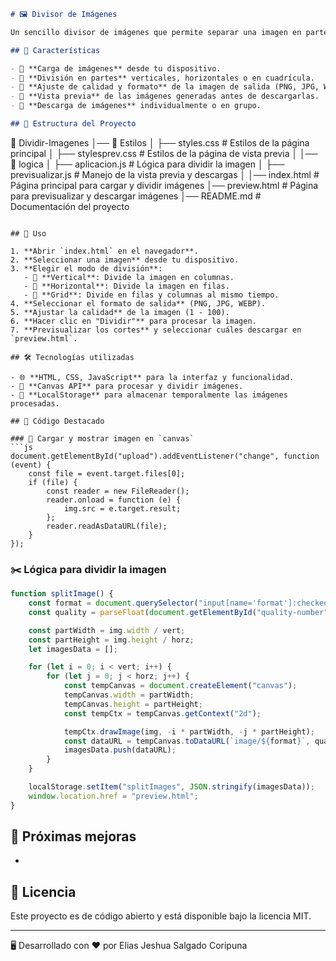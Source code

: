 ```markdown
# 🖼️ Divisor de Imágenes

Un sencillo divisor de imágenes que permite separar una imagen en partes utilizando diferentes modos (vertical, horizontal o grid). Permite configurar el formato y calidad de salida, además de previsualizar y descargar las imágenes resultantes.

## 🚀 Características

- 📂 **Carga de imágenes** desde tu dispositivo.
- 📏 **División en partes** verticales, horizontales o en cuadrícula.
- 🎨 **Ajuste de calidad y formato** de la imagen de salida (PNG, JPG, WEBP).
- 👀 **Vista previa** de las imágenes generadas antes de descargarlas.
- 💾 **Descarga de imágenes** individualmente o en grupo.

## 📁 Estructura del Proyecto

```

📂 Dividir-Imagenes
│── 📂 Estilos
│   ├── styles.css        # Estilos de la página principal
│   ├── stylesprev.css    # Estilos de la página de vista previa
│
│── 📂 logica
│   ├── aplicacion.js     # Lógica para dividir la imagen
│   ├── previsualizar.js  # Manejo de la vista previa y descargas
│
│── index.html            # Página principal para cargar y dividir imágenes
│── preview\.html          # Página para previsualizar y descargar imágenes
│── README.md             # Documentación del proyecto

````

## 📜 Uso

1. **Abrir `index.html` en el navegador**.
2. **Seleccionar una imagen** desde tu dispositivo.
3. **Elegir el modo de división**:
   - 🟰 **Vertical**: Divide la imagen en columnas.
   - 📏 **Horizontal**: Divide la imagen en filas.
   - 🔲 **Grid**: Divide en filas y columnas al mismo tiempo.
4. **Seleccionar el formato de salida** (PNG, JPG, WEBP).
5. **Ajustar la calidad** de la imagen (1 - 100).
6. **Hacer clic en "Dividir"** para procesar la imagen.
7. **Previsualizar los cortes** y seleccionar cuáles descargar en `preview.html`.

## 🛠️ Tecnologías utilizadas

- 🌐 **HTML, CSS, JavaScript** para la interfaz y funcionalidad.
- 🎨 **Canvas API** para procesar y dividir imágenes.
- 💾 **LocalStorage** para almacenar temporalmente las imágenes procesadas.

## 📌 Código Destacado

### 📌 Cargar y mostrar imagen en `canvas`
```js
document.getElementById("upload").addEventListener("change", function (event) {
    const file = event.target.files[0];
    if (file) {
        const reader = new FileReader();
        reader.onload = function (e) {
            img.src = e.target.result;
        };
        reader.readAsDataURL(file);
    }
});
````

### ✂️ Lógica para dividir la imagen

```js
function splitImage() {
    const format = document.querySelector("input[name='format']:checked").value;
    const quality = parseFloat(document.getElementById("quality-number").value) / 100;

    const partWidth = img.width / vert;
    const partHeight = img.height / horz;
    let imagesData = [];

    for (let i = 0; i < vert; i++) {
        for (let j = 0; j < horz; j++) {
            const tempCanvas = document.createElement("canvas");
            tempCanvas.width = partWidth;
            tempCanvas.height = partHeight;
            const tempCtx = tempCanvas.getContext("2d");

            tempCtx.drawImage(img, -i * partWidth, -j * partHeight);
            const dataURL = tempCanvas.toDataURL(`image/${format}`, quality);
            imagesData.push(dataURL);
        }
    }

    localStorage.setItem("splitImages", JSON.stringify(imagesData));
    window.location.href = "preview.html";
}
```

## 📌 Próximas mejoras

-

## 📄 Licencia

Este proyecto es de código abierto y está disponible bajo la licencia MIT.

---

🖥️ Desarrollado con ❤️ por Elias Jeshua Salgado Coripuna

